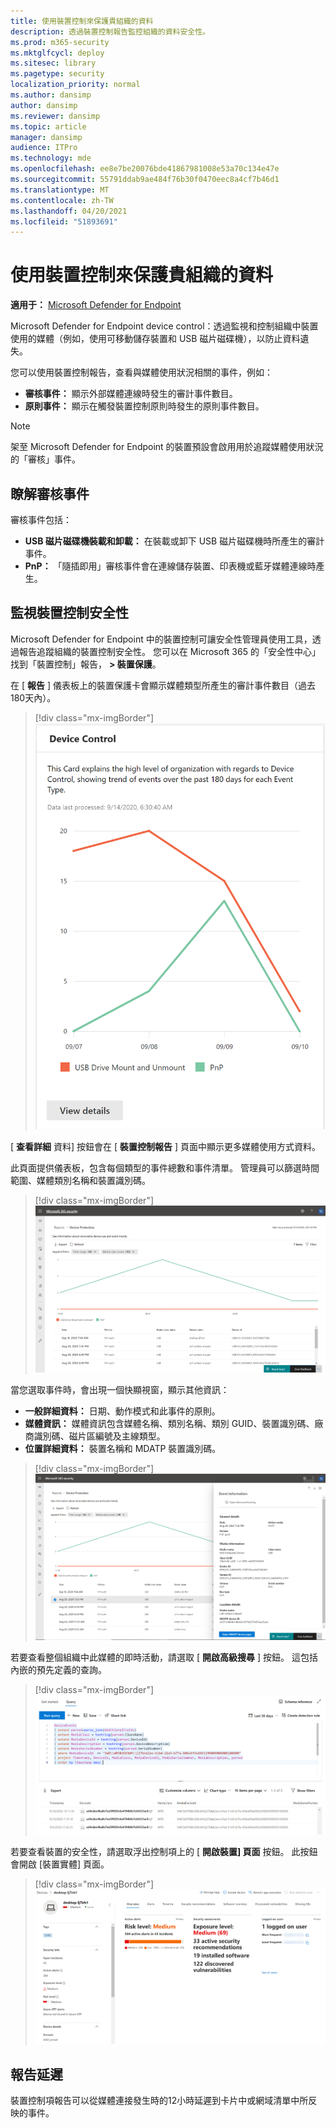 ```yaml
---
title: 使用裝置控制來保護貴組織的資料
description: 透過裝置控制報告監控組織的資料安全性。
ms.prod: m365-security
ms.mktglfcycl: deploy
ms.sitesec: library
ms.pagetype: security
localization_priority: normal
ms.author: dansimp
author: dansimp
ms.reviewer: dansimp
ms.topic: article
manager: dansimp
audience: ITPro
ms.technology: mde
ms.openlocfilehash: ee8e7be20076bde41867981008e53a70c134e47e
ms.sourcegitcommit: 55791ddab9ae484f76b30f0470eec8a4cf7b46d1
ms.translationtype: MT
ms.contentlocale: zh-TW
ms.lasthandoff: 04/20/2021
ms.locfileid: "51893691"
---
```

# <a name="protect-your-organizations-data-with-device-control"></a>使用裝置控制來保護貴組織的資料

**適用于：** [Microsoft Defender for Endpoint](https://go.microsoft.com/fwlink/p/?linkid=2069559)

Microsoft Defender for Endpoint device control：透過監視和控制組織中裝置使用的媒體（例如，使用可移動儲存裝置和 USB 磁片磁碟機），以防止資料遺失。

您可以使用裝置控制報告，查看與媒體使用狀況相關的事件，例如：

- **審核事件：** 顯示外部媒體連線時發生的審計事件數目。
- **原則事件：** 顯示在觸發裝置控制原則時發生的原則事件數目。

> [!NOTE]
> 架至 Microsoft Defender for Endpoint 的裝置預設會啟用用於追蹤媒體使用狀況的「審核」事件。

## <a name="understanding-the-audit-events"></a>瞭解審核事件

審核事件包括：

- **USB 磁片磁碟機裝載和卸載：** 在裝載或卸下 USB 磁片磁碟機時所產生的審計事件。
- **PnP：** 「隨插即用」審核事件會在連線儲存裝置、印表機或藍牙媒體連線時產生。

## <a name="monitor-device-control-security"></a>監視裝置控制安全性

Microsoft Defender for Endpoint 中的裝置控制可讓安全性管理員使用工具，透過報告追蹤組織的裝置控制安全性。 您可以在 Microsoft 365 的「安全性中心」找到「裝置控制」報告， **> 裝置保護**。

在 [ **報告** ] 儀表板上的裝置保護卡會顯示媒體類型所產生的審計事件數目（過去180天內）。

> [!div class="mx-imgBorder"]
> ![DeviceControlReportCard](images/devicecontrolcard.png)

[ **查看詳細** 資料] 按鈕會在 [ **裝置控制報告** ] 頁面中顯示更多媒體使用方式資料。

此頁面提供儀表板，包含每個類型的事件總數和事件清單。 管理員可以篩選時間範圍、媒體類別名稱和裝置識別碼。

> [!div class="mx-imgBorder"]
> ![DeviceControlReportDetails](images/Detaileddevicecontrolreport.png)

當您選取事件時，會出現一個快顯視窗，顯示其他資訊：

- **一般詳細資料：** 日期、動作模式和此事件的原則。
- **媒體資訊：** 媒體資訊包含媒體名稱、類別名稱、類別 GUID、裝置識別碼、廠商識別碼、磁片區編號及主線類型。
- **位置詳細資料：** 裝置名稱和 MDATP 裝置識別碼。

> [!div class="mx-imgBorder"]
> ![FilterOnDeviceControlReport](images/devicecontrolreportfilter.png)

若要查看整個組織中此媒體的即時活動，請選取 [ **開啟高級搜尋** ] 按鈕。 這包括內嵌的預先定義的查詢。

> [!div class="mx-imgBorder"]
> ![QueryOnDeviceControlReport](images/Devicecontrolreportquery.png)

若要查看裝置的安全性，請選取浮出控制項上的 [ **開啟裝置] 頁面** 按鈕。 此按鈕會開啟 [裝置實體] 頁面。

> [!div class="mx-imgBorder"]
> ![DeviceEntityPage](images/Devicesecuritypage.png)

## <a name="reporting-delays"></a>報告延遲

裝置控制項報告可以從媒體連接發生時的12小時延遲到卡片中或網域清單中所反映的事件。
